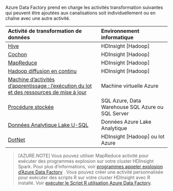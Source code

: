 Azure Data Factory prend en charge les activités transformation suivantes qui peuvent être ajoutées aux canalisations soit individuellement ou en chaîne avec une autre activité.

Activité de transformation de données |  Environnement informatique 
:----------------------- | :--------------------
[Hive](../articles/data-factory/data-factory-hive-activity.md) | HDInsight [Hadoop] 
[Cochon](../articles/data-factory/data-factory-pig-activity.md) | HDInsight [Hadoop]  
[MapReduce](../articles/data-factory/data-factory-map-reduce.md) | HDInsight [Hadoop]  
[Hadoop diffusion en continu](../articles/data-factory/data-factory-hadoop-streaming-activity.md) | HDInsight [Hadoop]
[Machine d’activités d’apprentissage : l’exécution du lot et des ressources de mise à jour](../articles/data-factory/data-factory-azure-ml-batch-execution-activity.md) | Machine virtuelle Azure 
[Procédure stockée](../articles/data-factory/data-factory-stored-proc-activity.md) | SQL Azure, Data Warehouse SQL Azure ou SQL Server |
[Données Analytique Lake U-SQL](../articles/data-factory/data-factory-usql-activity.md) | Données Azure Lake Analytique 
[DotNet](../articles/data-factory/data-factory-use-custom-activities.md) | HDInsight [Hadoop] ou lot Azure
   
> [AZURE.NOTE] 
> Vous pouvez utiliser MapReduce activité pour exécuter des programmes explosion sur votre cluster HDInsight Spark. Pour plus d’informations, voir [programmes appeler explosion d’Azure Data Factory](../articles/data-factory/data-factory-spark.md) .
> Vous pouvez créer une activité personnalisée pour exécuter des scripts R sur votre cluster HDInsight avec R installé. Voir [exécuter le Script R utilisation Azure Data Factory](https://github.com/Azure/Azure-DataFactory/tree/master/Samples/RunRScriptUsingADFSample).